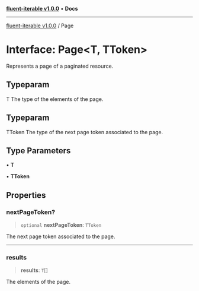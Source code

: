 [**fluent-iterable v1.0.0**](../README.md) • **Docs**

***

[fluent-iterable v1.0.0](../README.md) / Page

# Interface: Page\<T, TToken\>

Represents a page of a paginated resource.

## Typeparam

T The type of the elements of the page.

## Typeparam

TToken The type of the next page token associated to the page.

## Type Parameters

• **T**

• **TToken**

## Properties

### nextPageToken?

> `optional` **nextPageToken**: `TToken`

The next page token associated to the page.

***

### results

> **results**: `T`[]

The elements of the page.
